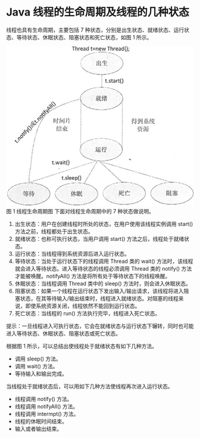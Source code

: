 # Java 线程的生命周期及线程的几种状态

线程也具有生命周期，主要包括 7 种状态，分别是出生状态、就绪状态、运行状态、等待状态、休眠状态、阻塞状态和死亡状态，如图 1 所示。

![线程生命周期图](img/f7bf85436a646aa47e557a1723eb4881.jpg)
图 1 线程生命周期图
下面对线程生命周期中的 7 种状态做说明。

1.  出生状态：用户在创建线程时所处的状态，在用户使用该线程实例调用 start() 方法之前，线程都处于出生状态。
2.  就绪状态：也称可执行状态，当用户调用 start() 方法之后，线程处于就绪状态。
3.  运行状态：当线程得到系统资源后进入运行状态。
4.  等待状态：当处于运行状态下的线程调用 Thread 类的 wait() 方法时，该线程就会进入等待状态。进入等待状态的线程必须调用 Thread 类的 notify() 方法才能被唤醒。notifyAll() 方法是将所有处于等待状态下的线程唤醒。
5.  休眠状态：当线程调用 Thread 类中的 sleep() 方法时，则会进入休眠状态。
6.  阻塞状态：如果一个线程在运行状态下发出输入/输出请求，该线程将进入阻塞状态，在其等待输入/输出结束时，线程进入就绪状态。对阻塞的线程来说，即使系统资源关闭，线程依然不能回到运行状态。
7.  死亡状态：当线程的 run() 方法执行完毕，线程进入死亡状态。

提示：一旦线程进入可执行状态，它会在就绪状态与运行状态下辗转，同时也可能进入等待状态、休眠状态、阻塞状态或死亡状态。

根据图 1 所示，可以总结出使线程处于就绪状态有如下几种方法。

*   调用 sleep() 方法。
*   调用 wait() 方法。
*   等待输入和输出完成。

当线程处于就绪状态后，可以用如下几种方法使线程再次进入运行状态。

*   线程调用 notify() 方法。
*   线程调用 notifyAll() 方法。
*   线程调用 intermpt() 方法。
*   线程的休眠时间结束。
*   输入或者输出结束。